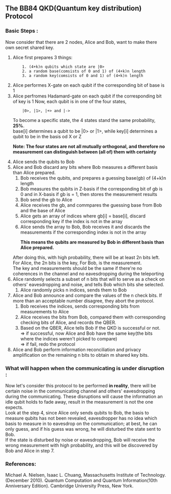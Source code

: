 ## The BB84 QKD(Quantum key distribution) Protocol

### Basic Steps :
Now consider that there are 2 nodes, Alice and Bob, want to make there own secret shared key.

1. Alice first prepares 3 things: 
    ```
        1. (4+k)n qubits which state are |0>
        2. a random base(comsists of 0 and 1) of (4+k)n length
        3. a random key(comsists of 0 and 1) of (4+k)n length
    ```
2. Alice performes X-gate on each qubit if the corresponding bit of base is 1 
3. Alice perfromes Hadamard-gate on each qubit if the corresponding bit of key is 1 
    Now, each qubit is in one of the four states,  
    ```
        |0>, |1>, |+> and |->
    ```
    To become a specific state, the 4 states stand the same probability, **25%**.  
    base[i] determines a qubit to be |0> or |1>, while key[i] determines a qubit to be in the basis od X or Z  
    > 
    **Note: The four states are not all mutually orthogonal, and therefore no measurement can distinguish between (all of) them with certainty**
    >
4. Alice sends the qubits to Bob
5. Alice and Bob discard any bits where Bob measures a different basis than Alice prepared.
    1. Bob receives the qubits, and prepares a guessing base(gb) of (4+k)n length
    2. Bob measures the qubits in Z-basis if the corresponding bit of gb is 0 and in X-basis if gb is = 1, then stores the measurement results<br>
    3. Bob send the gb to Alice
    4. Alice receives the gb, and commpares the guessing base from Bob and the base of Alice
    5. Alice gets an array of indices where gb[i] = base[i], discard corresponding key if the index is not in the array
    6. Alice sends the array to Bob, Bob receives it and discards the measurements if the corresponding index is not in the array
        >
        **This means the qubits are measured by Bob in different basis than Alice prepared.**
        >
    After doing this, with high probability, there will be at least 2n bits left.  
    For Alice, the 2n bits is the key, For Bob, is the measurement.  
    The key and measurements should be the same if there're no coherences in the channel and no eavesdropping during the teleporting  
6. Alice randomly selects a subset of n bits that will to serve as a check on others' eavesdropping and noise, and tells Bob which bits she selected.
    1. Alice randomly picks n indices, sends them to Bob
7. Alice and Bob announce and compare the values of the n check bits. If more than an acceptable number disagree, they abort the protocol.
    1. Bob receives the indices, sends corresponding bits from measurements to Alice
    2. Alice receives the bits from Bob, compared them with corresponding checking bits of Alice, and records the QBER.
    3. Based on the QBER, Alice tells Bob if the QKD is successful or not.<br>
       => if successful, now Alice and Bob have the same key(the bits where the indices weren't picked to compare)  
       => if fail, redo the protocol
8. Alice and Bob perform information reconciliation and privacy amplification on the remaining n bits to obtain m shared key bits.

### What will happen when the communicating is under disruption :
Now let's consider this protocol to be performed **in reality**, there will be certain noise in the communicating channel and others' eavesdropping during the communicating. These disruptions will cause the information an idle qubit holds to fade away, result in the measurement is not the one expects.  
Look at the step 4, since Alice only sends qubits to Bob, the basis to measure qubits has not been revealed, eavesdropper has no idea which basis to measure in to eavesdrop on the communication; at best, he can only guess, and if his guess was wrong, he will disturbed the state sent to Bob.  
If the state is disturbed by noise or eavesdropping, Bob will receive the wrong measurement with high probability, and this will be discovered by Bob and Alice in step 7.

### References: 
Michael A. Nielsen, Isaac L. Chuang, Massachusetts Institute of Technology. (December 2010). Quantum Computation and Quantum Information(10th Anniversary Edition). Cambridge University Press, New York.
